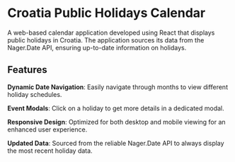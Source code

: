 # Croatia Public Holidays Calendar

A web-based calendar application developed using React that displays public holidays in Croatia. The application sources its data from the Nager.Date API, ensuring up-to-date information on holidays.

## Features

**Dynamic Date Navigation**: Easily navigate through months to view different holiday schedules.

**Event Modals**: Click on a holiday to get more details in a dedicated modal.

**Responsive Design**: Optimized for both desktop and mobile viewing for an enhanced user experience.

**Updated Data**: Sourced from the reliable Nager.Date API to always display the most recent holiday data.





